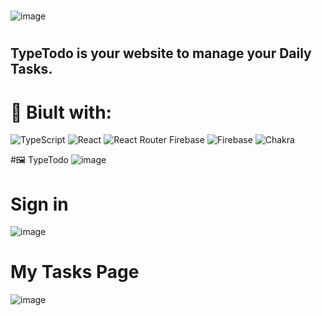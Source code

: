 #
![image](https://user-images.githubusercontent.com/99695454/213780426-7d32a154-c507-45d3-9852-cf4b60b160a5.png)
#
## TypeTodo is your website to manage  your Daily Tasks.

# 🧩 Biult with:
![TypeScript](https://img.shields.io/badge/typescript-%23007ACC.svg?style=for-the-badge&logo=typescript&logoColor=white)
![React](https://img.shields.io/badge/react-%2320232a.svg?style=for-the-badge&logo=react&logoColor=%2361DAFB)
![React Router](https://img.shields.io/badge/React_Router-CA4245?style=for-the-badge&logo=react-router&logoColor=white)
Firebase	![Firebase](https://img.shields.io/badge/Firebase-039BE5?style=for-the-badge&logo=Firebase&logoColor=white)
![Chakra](https://img.shields.io/badge/chakra-%234ED1C5.svg?style=for-the-badge&logo=chakraui&logoColor=white)

#🖼️ TypeTodo
![image](https://user-images.githubusercontent.com/99695454/213781669-1e83725c-2933-4be8-b022-8b2fbca8cad9.png)
# Sign in
![image](https://user-images.githubusercontent.com/99695454/213781767-9ecb3712-3a53-4012-9e30-5d2f20339e9e.png)
# My Tasks Page
![image](https://user-images.githubusercontent.com/99695454/213781883-e72cc04f-5bd7-4a8a-9cbd-9d888e9051ba.png)
